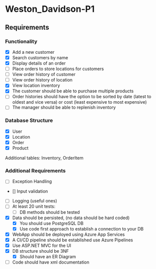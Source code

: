 # Weston_Davidson-P1

## Requirements
### Functionality
- [x] Add a new customer
- [X] Search customers by name
- [X] Display details of an order
- [ ] Place orders to store locations for customers
- [ ] View order history of customer
- [ ] View order history of location
- [X] View location inventory
- [X] The customer should be able to purchase multiple products
- [ ] Order histories should have the option to be sorted by date (latest to oldest and vice versa) or cost (least expensive to most expensive)
- [ ] The manager should be able to replenish inventory

### Database Structure
- [x] User
- [x] Location
- [x] Order
- [x] Product

Additional tables: Inventory, OrderItem

### Additional Requirements
- [ ] Exception Handling
- [] Input validation
- [ ] Logging (useful ones)
- [ ] At least 20 unit tests:
  - [ ] DB methods should be tested
- [X] Data should be persisted, (no data should be hard coded)
  - [x] You should use PostgreSQL DB
  - [x] Use code first approach to establish a connection to your DB
- [X] WebApp should be deployed using Azure App Services
- [X] A CI/CD pipeline should be established use Azure Pipelines
- [x] Use ASP.NET MVC for the UI
- [x] DB structure should be 3NF
  - [X] Should have an ER Diagram
- [ ] Code should have xml documentation
